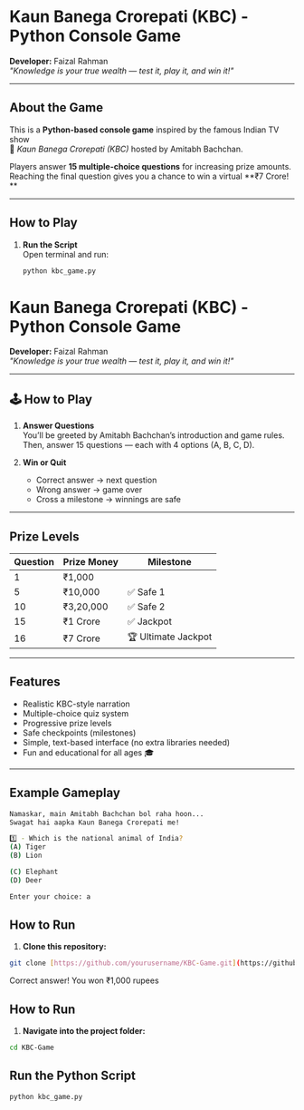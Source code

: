 #  Kaun Banega Crorepati (KBC) - Python Console Game 

**Developer:** Faizal Rahman  
*"Knowledge is your true wealth — test it, play it, and win it!"*

---

##  About the Game

This is a **Python-based console game** inspired by the famous Indian TV show  
🎤 *Kaun Banega Crorepati (KBC)* hosted by Amitabh Bachchan.  

Players answer **15 multiple-choice questions** for increasing prize amounts.  
Reaching the final question gives you a chance to win a virtual **₹7 Crore! **

---

##  How to Play

1. **Run the Script**  
   Open terminal and run:
   ```bash
   python kbc_game.py
#  Kaun Banega Crorepati (KBC) - Python Console Game 

**Developer:** Faizal Rahman  
*"Knowledge is your true wealth — test it, play it, and win it!"*

---

## 🕹️ How to Play

1. **Answer Questions**  
   You’ll be greeted by Amitabh Bachchan’s introduction and game rules.  
   Then, answer 15 questions — each with 4 options (A, B, C, D).

2. **Win or Quit**  
   - Correct answer → next question   
   - Wrong answer → game over   
   - Cross a milestone → winnings are safe 

---

##  Prize Levels

| Question | Prize Money      | Milestone           |
|----------|----------------|-------------------|
| 1        | ₹1,000          |                   |
| 5        | ₹10,000         | ✅ Safe 1          |
| 10       | ₹3,20,000       | ✅ Safe 2          |
| 15       | ₹1 Crore        | ✅ Jackpot         |
| 16       | ₹7 Crore        | 🏆 Ultimate Jackpot|

---

##  Features

- Realistic KBC-style narration  
- Multiple-choice quiz system  
- Progressive prize levels  
- Safe checkpoints (milestones)  
- Simple, text-based interface (no extra libraries needed)  
- Fun and educational for all ages 🎓

---

##  Example Gameplay

```bash
Namaskar, main Amitabh Bachchan bol raha hoon...
Swagat hai aapka Kaun Banega Crorepati me!

1️⃣ - Which is the national animal of India?
(A) Tiger
(B) Lion

(C) Elephant
(D) Deer

Enter your choice: a
```
##  How to Run

1. **Clone this repository:**

```bash
git clone [https://github.com/yourusername/KBC-Game.git](https://github.com/FaizalRahman01/GitHubRepos)
```
 Correct answer! You won ₹1,000 rupees

##  How to Run

1. **Navigate into the project folder:**

```bash
cd KBC-Game
```
##  Run the Python Script

```bash
python kbc_game.py
```
